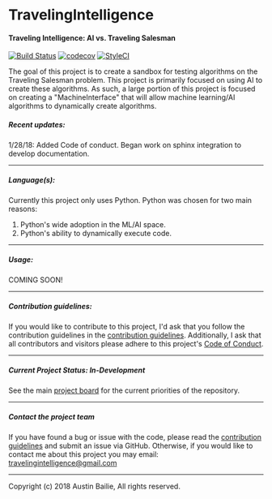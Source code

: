 # TravelingIntelligence
#### Traveling Intelligence: AI vs. Traveling Salesman
[![Build Status](https://travis-ci.org/abailie3/TravelingIntelligence.svg?branch=master)](https://travis-ci.org/abailie3/TravelingIntelligence)
[![codecov](https://codecov.io/gh/abailie3/TravelingIntelligence/branch/master/graph/badge.svg)](https://codecov.io/gh/abailie3/TravelingIntelligence)
[![StyleCI](https://styleci.io/repos/118313337/shield?branch=master)](https://styleci.io/repos/118313337)

The goal of this project is to create a sandbox for testing algorithms on the Traveling Salesman problem. This project is primarily focused on using AI to create these algorithms. As such, a large portion of this project is focused on creating a "MachineInterface" that will allow machine learning/AI algorithms to dynamically create algorithms.

##### Recent updates:
1/28/18: Added Code of conduct. Began work on sphinx integration to develop documentation.
___
##### Language(s):
Currently this project only uses Python. Python was chosen for two main reasons: 
1. Python's wide adoption in the ML/AI space.
2. Python's ability to dynamically execute code.
___
##### Usage:
COMING SOON!
___
##### Contribution guidelines:
If you would like to contribute to this project, I'd ask that you follow the contribution guidelines in the [contribution guidelines](CONTRIBUTING.md). Additionally, I ask that all contributors and visitors please adhere to this project's [Code of Conduct](CODE_OF_CONDUCT.md).
___
##### Current Project Status: In-Development
See the main [project board](https://github.com/abailie3/TravelingIntelligence/projects/2) for the current priorities of the repository.

___
##### Contact the project team
If you have found a bug or issue with the code, please read the [contribution guidelines](CONTRIBUTING.md) and submit an issue via GitHub.
Otherwise, if you would like to contact me about this project you may email: travelingintelligence@gmail.com

___
Copyright (c) 2018 Austin Bailie, All rights reserved.
